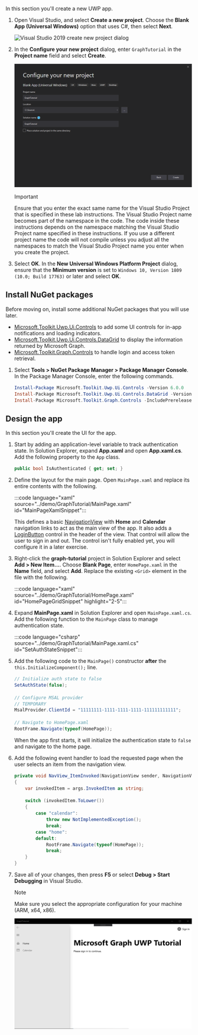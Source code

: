<!-- markdownlint-disable MD002 MD041 -->

In this section you'll create a new UWP app.

1. Open Visual Studio, and select **Create a new project**. Choose the **Blank App (Universal Windows)** option that uses C#, then select **Next**.

    ![Visual Studio 2019 create new project dialog](./images/vs-create-new-project.png)

1. In the **Configure your new project** dialog, enter `GraphTutorial` in the **Project name** field and select **Create**.

    ![Visual Studio 2019 configure new project dialog](./images/vs-configure-new-project.png)

    > [!IMPORTANT]
    > Ensure that you enter the exact same name for the Visual Studio Project that is specified in these lab instructions. The Visual Studio Project name becomes part of the namespace in the code. The code inside these instructions depends on the namespace matching the Visual Studio Project name specified in these instructions. If you use a different project name the code will not compile unless you adjust all the namespaces to match the Visual Studio Project name you enter when you create the project.

1. Select **OK**. In the **New Universal Windows Platform Project** dialog, ensure that the **Minimum version** is set to `Windows 10, Version 1809 (10.0; Build 17763)` or later and select **OK**.

## Install NuGet packages

Before moving on, install some additional NuGet packages that you will use later.

- [Microsoft.Toolkit.Uwp.Ui.Controls](https://www.nuget.org/packages/Microsoft.Toolkit.Uwp.Ui.Controls/) to add some UI controls for in-app notifications and loading indicators.
- [Microsoft.Toolkit.Uwp.Ui.Controls.DataGrid](https://www.nuget.org/packages/Microsoft.Toolkit.Uwp.Ui.Controls.DataGrid/) to display the information returned by Microsoft Graph.
- [Microsoft.Toolkit.Graph.Controls](https://www.nuget.org/packages/Microsoft.Toolkit.Graph.Controls) to handle login and access token retrieval.

1. Select **Tools > NuGet Package Manager > Package Manager Console**. In the Package Manager Console, enter the following commands.

    ```powershell
    Install-Package Microsoft.Toolkit.Uwp.Ui.Controls -Version 6.0.0
    Install-Package Microsoft.Toolkit.Uwp.Ui.Controls.DataGrid -Version 6.0.0
    Install-Package Microsoft.Toolkit.Graph.Controls -IncludePrerelease
    ```

## Design the app

In this section you'll create the UI for the app.

1. Start by adding an application-level variable to track authentication state. In Solution Explorer, expand **App.xaml** and open **App.xaml.cs**. Add the following property to the `App` class.

    ```csharp
    public bool IsAuthenticated { get; set; }
    ```

1. Define the layout for the main page. Open `MainPage.xaml` and replace its entire contents with the following.

    :::code language="xaml" source="../demo/GraphTutorial/MainPage.xaml" id="MainPageXamlSnippet":::

    This defines a basic [NavigationView](/uwp/api/windows.ui.xaml.controls.navigationview) with **Home** and **Calendar** navigation links to act as the main view of the app. It also adds a [LoginButton](https://github.com/windows-toolkit/Graph-Controls) control in the header of the view. That control will allow the user to sign in and out. The control isn't fully enabled yet, you will configure it in a later exercise.

1. Right-click the **graph-tutorial** project in Solution Explorer and select **Add > New Item...**. Choose **Blank Page**, enter `HomePage.xaml` in the **Name** field, and select **Add**. Replace the existing `<Grid>` element in the file with the following.

    :::code language="xaml" source="../demo/GraphTutorial/HomePage.xaml" id="HomePageGridSnippet" highlight="2-5":::

1. Expand **MainPage.xaml** in Solution Explorer and open `MainPage.xaml.cs`. Add the following function to the `MainPage` class to manage authentication state.

    :::code language="csharp" source="../demo/GraphTutorial/MainPage.xaml.cs" id="SetAuthStateSnippet":::

1. Add the following code to the `MainPage()` constructor **after** the `this.InitializeComponent();` line.

    ```csharp
    // Initialize auth state to false
    SetAuthState(false);

    // Configure MSAL provider
    // TEMPORARY
    MsalProvider.ClientId = "11111111-1111-1111-1111-111111111111";

    // Navigate to HomePage.xaml
    RootFrame.Navigate(typeof(HomePage));
    ```

    When the app first starts, it will initialize the authentication state to `false` and navigate to the home page.

1. Add the following event handler to load the requested page when the user selects an item from the navigation view.

    ```csharp
    private void NavView_ItemInvoked(NavigationView sender, NavigationViewItemInvokedEventArgs args)
    {
        var invokedItem = args.InvokedItem as string;

        switch (invokedItem.ToLower())
        {
            case "calendar":
                throw new NotImplementedException();
                break;
            case "home":
            default:
                RootFrame.Navigate(typeof(HomePage));
                break;
        }
    }
    ```

1. Save all of your changes, then press **F5** or select **Debug > Start Debugging** in Visual Studio.

    > [!NOTE]
    > Make sure you select the appropriate configuration for your machine (ARM, x64, x86).

    ![A screenshot of the home page](./images/create-app-01.png)
